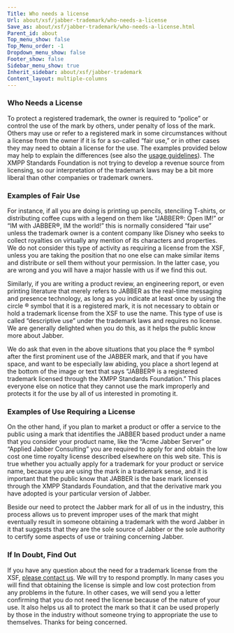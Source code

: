 ```yaml
---
Title: Who needs a license
Url: about/xsf/jabber-trademark/who-needs-a-license
Save_as: about/xsf/jabber-trademark/who-needs-a-license.html
Parent_id: about
Top_menu_show: false
Top_Menu_order: -1
Dropdown_menu_show: false
Footer_show: false
Sidebar_menu_show: true
Inherit_sidebar: about/xsf/jabber-trademark
Content_layout: multiple-columns
---
```


### Who Needs a License

To protect a registered trademark, the owner is required to “police” or control the use of the mark by others, under penalty of loss of the mark. Others may use or refer to a registered mark in some circumstances without a license from the owner if it is for a so-called “fair use,” or in other cases they may need to obtain a license for the use. The examples provided below may help to explain the differences (see also the [usage guidelines](/about/xsf/jabber-trademark/usage-guidelines)). The XMPP Standards Foundation is not trying to develop a revenue source from licensing, so our interpretation of the trademark laws may be a bit more liberal than other companies or trademark owners.

### Examples of Fair Use

For instance, if all you are doing is printing up pencils, stenciling T-shirts, or distributing coffee cups with a legend on them like “JABBER®: Open IM!” or “IM with JABBER®, IM the world!” this is normally considered “fair use” unless the trademark owner is a content company like Disney who seeks to collect royalties on virtually any mention of its characters and properties. We do not consider this type of activity as requiring a license from the XSF, unless you are taking the position that no one else can make similar items and distribute or sell them without your permission. In the latter case, you are wrong and you will have a major hassle with us if we find this out.

Similarly, if you are writing a product review, an engineering report, or even printing literature that merely refers to JABBER as the real-time messaging and presence technology, as long as you indicate at least once by using the circle ® symbol that it is a registered mark, it is not necessary to obtain or hold a trademark license from the XSF to use the name. This type of use is called “descriptive use” under the trademark laws and requires no license. We are generally delighted when you do this, as it helps the public know more about Jabber.

We do ask that even in the above situations that you place the ® symbol after the first prominent use of the JABBER mark, and that if you have space, and want to be especially law abiding, you place a short legend at the bottom of the image or text that says “JABBER® is a registered trademark licensed through the XMPP Standards Foundation.” This places everyone else on notice that they cannot use the mark improperly and protects it for the use by all of us interested in promoting it.

### Examples of Use Requiring a License

On the other hand, if you plan to market a product or offer a service to the public using a mark that identifies the JABBER based product under a name that you consider your product name, like the “Acme Jabber Server” or “Applied Jabber Consulting” you are required to apply for and obtain the low cost one time royalty license described elsewhere on this web site. This is true whether you actually apply for a trademark for your product or service name, because you are using the mark in a trademark sense, and it is important that the public know that JABBER is the base mark licensed through the XMPP Standards Foundation, and that the derivative mark you have adopted is your particular version of Jabber.

Beside our need to protect the Jabber mark for all of us in the industry, this process allows us to prevent improper uses of the mark that might eventually result in someone obtaining a trademark with the word Jabber in it that suggests that they are the sole source of Jabber or the sole authority to certify some aspects of use or training concerning Jabber.

### If In Doubt, Find Out

If you have any question about the need for a trademark license from the XSF, [please contact us](/contact). We will try to respond promptly. In many cases you will find that obtaining the license is simple and low cost protection from any problems in the future. In other cases, we will send you a letter confirming that you do not need the license because of the nature of your use. It also helps us all to protect the mark so that it can be used properly by those in the industry without someone trying to appropriate the use to themselves. Thanks for being concerned.